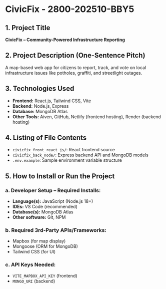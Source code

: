 #  CivicFix - 2800-202510-BBY5

## 1. Project Title
**CivicFix – Community-Powered Infrastructure Reporting**

## 2. Project Description (One-Sentence Pitch)
A map-based web app for citizens to report, track, and vote on local infrastructure issues like potholes, graffiti, and streetlight outages.

## 3. Technologies Used
- **Frontend:** React.js, Tailwind CSS, Vite
- **Backend:** Node.js, Express
- **Database:** MongoDB Atlas
- **Other Tools:** Aiven, GitHub, Netlify (frontend hosting), Render (backend hosting)

## 4. Listing of File Contents
- `civicfix_front_react_js/`: React frontend source
- `civicfix_back_node/`: Express backend API and MongoDB models
- `.env.example`: Sample environment variable structure

## 5. How to Install or Run the Project

### a. Developer Setup – Required Installs:
- **Language(s):** JavaScript (Node.js 18+)
- **IDEs:** VS Code (recommended)
- **Database(s):** MongoDB Atlas
- **Other software:** Git, NPM

### b. Required 3rd-Party APIs/Frameworks:
- Mapbox (for map display)
- Mongoose (ORM for MongoDB)
- Tailwind CSS (for UI)

### c. API Keys Needed:
- `VITE_MAPBOX_API_KEY` (frontend)
- `MONGO_URI` (backend)

